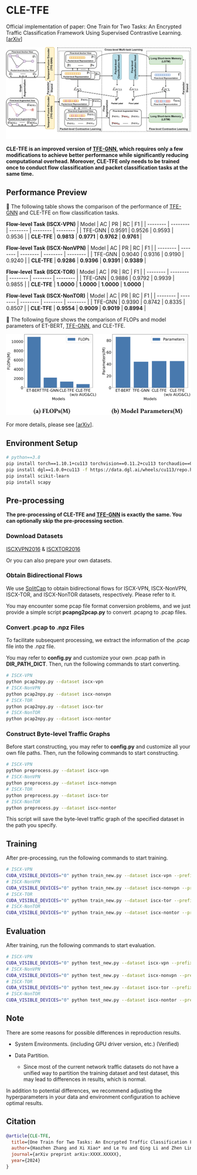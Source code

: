 # CLE-TFE


Official implementation of paper: One Train for Two Tasks: An Encrypted Traffic Classification Framework Using Supervised Contrastive Learning. [[arXiv]()]

![Method](./figures/CLE-TFE.png)


**CLE-TFE is an improved version of [TFE-GNN](https://github.com/ViktorAxelsen/TFE-GNN), which requires only a few modifications to achieve better performance while significantly reducing computational overhead. Moreover, CLE-TFE only needs to be trained once to conduct flow classification and packet classification tasks at the same time.**

## Performance Preview

🚀 The following table shows the comparison of the performance of [TFE-GNN](https://github.com/ViktorAxelsen/TFE-GNN) and CLE-TFE on flow classification tasks. 

**Flow-level Task (ISCX-VPN)**
| Model | AC | PR | RC | F1 |
| -------- | -------- | -------- | -------- | -------- |
| TFE-GNN | 0.9591 | 0.9526 | 0.9593 | 0.9536 |
| **CLE-TFE** | **0.9813** | **0.9771** | **0.9762** | **0.9761** |

**Flow-level Task (ISCX-NonVPN)**
| Model | AC | PR | RC | F1 |
| -------- | -------- | -------- | -------- | -------- |
| TFE-GNN | 0.9040 | 0.9316 | 0.9190 | 0.9240 |
| **CLE-TFE** | **0.9286** | **0.9396** | **0.9391** | **0.9389** |

**Flow-level Task (ISCX-TOR)**
| Model | AC | PR | RC | F1 |
| -------- | -------- | -------- | -------- | -------- |
| TFE-GNN | 0.9886 | 0.9792 | 0.9939 | 0.9855 |
| **CLE-TFE** | **1.0000** | **1.0000** | **1.0000** | **1.0000** |

**Flow-level Task (ISCX-NonTOR)**
| Model | AC | PR | RC | F1 |
| -------- | -------- | -------- | -------- | -------- |
| TFE-GNN | 0.9390 | 0.8742 | 0.8335 | 0.8507 |
| **CLE-TFE** | **0.9554** | **0.9009** | **0.9019** | **0.8994** |

🚀 The following figure shows the comparison of FLOPs and model parameters of ET-BERT, [TFE-GNN](https://github.com/ViktorAxelsen/TFE-GNN), and CLE-TFE.


![FLOPS](./figures/FLOPS.png)

For more details, please see [[arXiv]()].



## Environment Setup

```bash
# python==3.8
pip install torch==1.10.1+cu113 torchvision==0.11.2+cu113 torchaudio==0.10.1 -f https://download.pytorch.org/whl/cu113/torch_stable.html
pip install dgl==1.0.0+cu113 -f https://data.dgl.ai/wheels/cu113/repo.html
pip install scikit-learn
pip install scapy
```


## Pre-processing

**The pre-processing of CLE-TFE and [TFE-GNN](https://github.com/ViktorAxelsen/TFE-GNN) is exactly the same. You can optionally skip the pre-processing section**.

### Download Datasets

[ISCXVPN2016](https://www.unb.ca/cic/datasets/vpn.html) & [ISCXTOR2016](https://www.unb.ca/cic/datasets/tor.html)


Or you can also prepare your own datasets.


### Obtain Bidirectional Flows


We use [SplitCap](https://www.netresec.com/?page=SplitCap) to obtain bidirectional flows for ISCX-VPN, ISCX-NonVPN, ISCX-TOR, and ISCX-NonTOR datasets, respectively. Please refer to it.

You may encounter some pcap file format conversion problems, and we just provide a simple script **pcapng2pcap.py** to convert .pcapng to .pcap files.



### Convert .pcap to .npz Files

To facilitate subsequent processing, we extract the information of the .pcap file into the .npz file. 

You may refer to **config.py** and customize your own .pcap path in **DIR_PATH_DICT**. Then, run the following commands to start converting. 

```bash
# ISCX-VPN
python pcap2npy.py --dataset iscx-vpn
# ISCX-NonVPN
python pcap2npy.py --dataset iscx-nonvpn
# ISCX-TOR
python pcap2npy.py --dataset iscx-tor
# ISCX-NonTOR
python pcap2npy.py --dataset iscx-nontor
```


### Construct Byte-level Traffic Graphs

Before start constructing, you may refer to **config.py** and customize all your own file paths. Then, run the following commands to start constructing.

```bash
# ISCX-VPN
python preprocess.py --dataset iscx-vpn
# ISCX-NonVPN
python preprocess.py --dataset iscx-nonvpn
# ISCX-TOR
python preprocess.py --dataset iscx-tor
# ISCX-NonTOR
python preprocess.py --dataset iscx-nontor
```

This script will save the byte-level traffic graph of the specified dataset in the path you specify.


## Training

After pre-processing, run the following commands to start training.

```bash
# ISCX-VPN
CUDA_VISIBLE_DEVICES="0" python train_new.py --dataset iscx-vpn --prefix exp_train --coe 0.5 --coe_graph 1.0 --seq_aug_ratio 0.6 --drop_edge_ratio 0.05 --drop_node_ratio 0.1 --K 15 --hp_ratio 0.5 --tau 0.07 --gtau 0.07
# ISCX-NonVPN
CUDA_VISIBLE_DEVICES="0" python train_new.py --dataset iscx-nonvpn --prefix exp_train --coe 0.8 --coe_graph 0.4 --seq_aug_ratio 0.6 --drop_edge_ratio 0.05 --drop_node_ratio 0.1 --K 15 --hp_ratio 0.5 --tau 0.07 --gtau 0.07
# ISCX-TOR
CUDA_VISIBLE_DEVICES="0" python train_new.py --dataset iscx-tor --prefix exp_train --coe 1.0 --coe_graph 0.4 --seq_aug_ratio 0.6 --drop_edge_ratio 0.05 --drop_node_ratio 0.1 --K 15 --hp_ratio 0.5 --tau 0.07 --gtau 0.07
# ISCX-NonTOR
CUDA_VISIBLE_DEVICES="0" python train_new.py --dataset iscx-nontor --prefix exp_train --coe 1.0 --coe_graph 0.6 --seq_aug_ratio 0.6 --drop_edge_ratio 0.05 --drop_node_ratio 0.1 --K 15 --hp_ratio 0.5 --tau 0.07 --gtau 0.07
```


## Evaluation

After training, run the following commands to start evaluation.

```bash
# ISCX-VPN
CUDA_VISIBLE_DEVICES="0" python test_new.py --dataset iscx-vpn --prefix exp_train
# ISCX-NonVPN
CUDA_VISIBLE_DEVICES="0" python test_new.py --dataset iscx-nonvpn --prefix exp_train
# ISCX-TOR
CUDA_VISIBLE_DEVICES="0" python test_new.py --dataset iscx-tor --prefix exp_train
# ISCX-NonTOR
CUDA_VISIBLE_DEVICES="0" python test_new.py --dataset iscx-nontor --prefix exp_train
```



## Note

There are some reasons for possible differences in reproduction results.

- System Environments. (including GPU driver version, etc.) (Verified)

- Data Partition.

  + Since most of the current network traffic datasets do not have a unified way to partition the training dataset and test dataset, this may lead to differences in results, which is normal.

In addition to potential differences, we recommend adjusting the hyperparameters in your data and environment configuration to achieve optimal results. 


## Citation

```bibtex
@article{CLE-TFE,
  title={One Train for Two Tasks: An Encrypted Traffic Classification Framework Using Supervised Contrastive Learning},
  author={Haozhen Zhang and Xi Xiao* and Le Yu and Qing Li and Zhen Ling and Ye Zhang},
  journal={arXiv preprint arXiv:XXXX.XXXXX},
  year={2024}
}
```